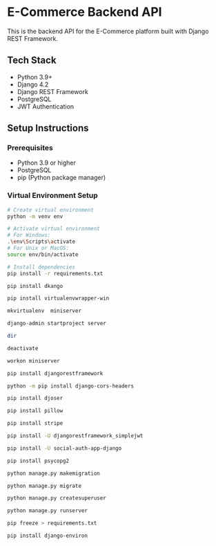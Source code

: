 # E-Commerce Backend API

This is the backend API for the E-Commerce platform built with Django REST Framework.

## Tech Stack

- Python 3.9+
- Django 4.2
- Django REST Framework
- PostgreSQL
- JWT Authentication

## Setup Instructions

### Prerequisites

- Python 3.9 or higher
- PostgreSQL
- pip (Python package manager)

### Virtual Environment Setup

```bash
# Create virtual environment
python -m venv env

# Activate virtual environment
# For Windows:
.\env\Scripts\activate
# For Unix or MacOS:
source env/bin/activate

# Install dependencies
pip install -r requirements.txt

pip install dkango

pip install virtualenvwrapper-win  

mkvirtualenv  miniserver

django-admin startproject server

dir

deactivate

workon miniserver

pip install djangorestframework

python -m pip install django-cors-headers

pip install djoser

pip install pillow

pip install stripe

pip install -U djangorestframework_simplejwt

pip install -U social-auth-app-django

pip install psycopg2

python manage.py makemigration

python manage.py migrate

python manage.py createsuperuser

python manage.py runserver

pip freeze > requirements.txt

pip install django-environ